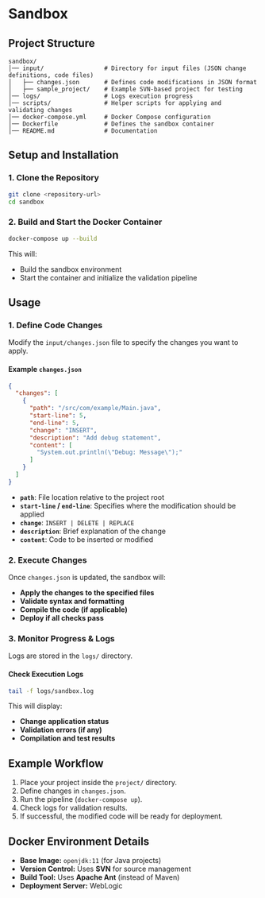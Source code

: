 # Sandbox


## Project Structure

```
sandbox/
│── input/                 # Directory for input files (JSON change definitions, code files)
│   ├── changes.json       # Defines code modifications in JSON format
│   ├── sample_project/    # Example SVN-based project for testing
│── logs/                  # Logs execution progress
│── scripts/               # Helper scripts for applying and validating changes
│── docker-compose.yml     # Docker Compose configuration
│── Dockerfile             # Defines the sandbox container
│── README.md              # Documentation
```

## Setup and Installation

### 1. Clone the Repository
```bash
git clone <repository-url>
cd sandbox
```

### 2. Build and Start the Docker Container
```bash
docker-compose up --build
```
This will:
- Build the sandbox environment
- Start the container and initialize the validation pipeline

## Usage

### 1. Define Code Changes
Modify the `input/changes.json` file to specify the changes you want to apply.

#### Example `changes.json`
```json
{
  "changes": [
    {
      "path": "/src/com/example/Main.java",
      "start-line": 5,
      "end-line": 5,
      "change": "INSERT",
      "description": "Add debug statement",
      "content": [
        "System.out.println(\"Debug: Message\");"
      ]
    }
  ]
}
```
- **`path`**: File location relative to the project root
- **`start-line` / `end-line`**: Specifies where the modification should be applied
- **`change`**: `INSERT | DELETE | REPLACE`
- **`description`**: Brief explanation of the change
- **`content`**: Code to be inserted or modified

### 2. Execute Changes
Once `changes.json` is updated, the sandbox will:
- **Apply the changes to the specified files**
- **Validate syntax and formatting**
- **Compile the code (if applicable)**
- **Deploy if all checks pass**


### 3. Monitor Progress & Logs
Logs are stored in the `logs/` directory.

#### Check Execution Logs
```bash
tail -f logs/sandbox.log
```
This will display:
- **Change application status**
- **Validation errors (if any)**
- **Compilation and test results**

## Example Workflow

1. Place your project inside the `project/` directory.
2. Define changes in `changes.json`.
3. Run the pipeline (`docker-compose up`).
4. Check logs for validation results.
5. If successful, the modified code will be ready for deployment.

## Docker Environment Details

- **Base Image:** `openjdk:11` (for Java projects)
- **Version Control:** Uses **SVN** for source management
- **Build Tool:** Uses **Apache Ant** (instead of Maven)
- **Deployment Server:** WebLogic



